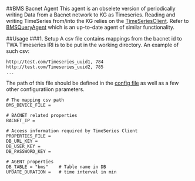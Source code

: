##BMS Bacnet Agent
This agent is an obselete version of periodically writing Data from a Bacnet network to KG as Timeseries. Reading and writing TimeSeries from/into the KG relies on the [TimeSeriesClient]. Refer to [BMSQueryAgent] which is an up-to-date agent of similar functionality.



##Usage
###1. Setup
A csv file contains mappings from the bacnet id to TWA Timeseries IRI is to be put in the working directory. An example of such csv:
```commandline
http://test.com/Timeseries_uuid1, 784
http://test.com/Timeseries_uuid2, 785
...
```
The path of this file should be defined in the [config file] as well as a few other configuratiion parameters.
```
# The mapping csv path
BMS_DEVICE_FILE = 

# BACNET related properties
BACNET_IP = 

# Access information required by TimeSeries Client
PROPERTIES_FILE = 
DB_URL_KEY = 
DB_USER_KEY = 
DB_PASSWORD_KEY = 

# AGENT properties
DB_TABLE = "bms"    # Table name in DB
UPDATE_DURATION =   # time interval in min


```

[config file]: ./config/config.py

[TimeSeriesClient]: https://github.com/cambridge-cares/TheWorldAvatar/tree/main/JPS_BASE_LIB/src/main/java/uk/ac/cam/cares/jps/base/timeseries

[BMSQueryAgent]: https://github.com/cambridge-cares/TheWorldAvatar/tree/main/Agents/BMSQueryAgent